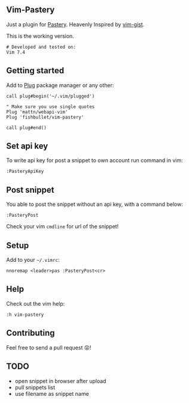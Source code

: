 ## Vim-Pastery ##
Just a plugin for [Pastery](https://www.pastery.net/).
Heavenly Inspired by [vim-gist](https://github.com/mattn/gist-vim).

This is the working version.

```
# Developed and tested on:
Vim 7.4
```

## Getting started

Add to [Plug](https://github.com/junegunn/vim-plug) package manager or any other:

```vim
call plug#begin('~/.vim/plugged')

" Make sure you use single quotes
Plug 'mattn/webapi-vim'
Plug 'fishbullet/vim-pastery'

call plug#end()
```

## Set api key

To write api key for post a snippet to own account run command in vim:

```vim
:PasteryApiKey
```

## Post snippet

You able to post the snippet without an api key, with a command below:

```vim
:PasteryPost
```
Check your vim `cmdline` for url of the snippet!

## Setup

Add to your `~/.vimrc`:

```vim
nnoremap <leader>pas :PasteryPost<cr>
```

## Help

Check out the vim help:

```vim
:h vim-pastery
```

## Contributing

Feel free to send a pull request :stuck_out_tongue_closed_eyes:!

## TODO

* open snippet in browser after upload
* pull snippets list
* use filename as snippet name



